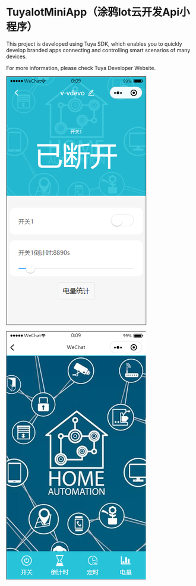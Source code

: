 # TuyaIotMiniApp（涂鸦Iot云开发Api小程序）
This project is developed using Tuya SDK, which enables you to quickly develop branded apps connecting and controlling smart scenarios of many devices.



For more information, please check Tuya Developer Website.

![](https://github.com/jojinshallar/TuyaIotMiniApp/blob/main/images/switch1.png)

![](https://github.com/jojinshallar/TuyaIotMiniApp/blob/main/images/switch2.png)

